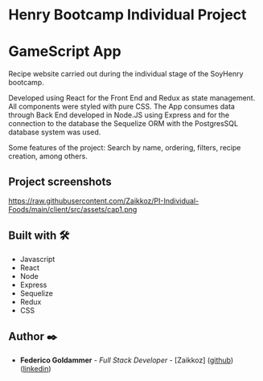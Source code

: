 # Henry Bootcamp Individual Project

# GameScript App

Recipe website carried out during the individual stage of the SoyHenry bootcamp.  

Developed using React for the Front End and Redux as state management. All components were styled with pure CSS. The App consumes data through Back End developed in Node.JS using Express and for the connection to the database the Sequelize ORM with the PostgresSQL database system was used.

Some features of the project: Search by name, ordering, filters, recipe creation, among others.

## Project screenshots

https://raw.githubusercontent.com/Zaikkoz/PI-Individual-Foods/main/client/src/assets/cap1.png


## Built with 🛠️

* Javascript  
* React   
* Node  
* Express  
* Sequelize  
* Redux
* CSS

## Author ✒️

* **Federico Goldammer** - *Full Stack Developer* - [Zaikkoz] ([github](https://github.com/Zaikkoz)) ([linkedin](https://www.linkedin.com/in/federico-goldammer-084196232/))
